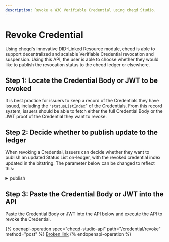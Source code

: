 ```yaml
---
description: Revoke a W3C Verifiable Credential using cheqd Studio.
---
```


# Revoke Credential

Using cheqd's innovative DID-Linked Resource module, cheqd is able to support decentralized and scalable Verifiable Credential revocation and suspension. Using this API, the user is able to choose whether they would like to publish the revocation status to the cheqd ledger or elsewhere.

## Step 1: Locate the Credential Body or JWT to be revoked

It is best practice for issuers to keep a record of the Credentials they have issued, including the `"statusListIndex`" of the Credentials. From this record system, issuers should be able to fetch either the full Credential Body or the JWT proof of the Credential they want to revoke.

## Step 2: Decide whether to publish update to the ledger

When revoking a Credential, issuers can decide whether they want to publish an updated Status List on-ledger, with the revoked credential index updated in the bitstring. The parameter below can be changed to reflect this:

<details>

<summary>publish</summary>

* true (indicates the issuer wants to publish the updated Status List on ledger)
* false (indicates the issuer wants to manually publish a Status List update)

</details>

## Step 3: Paste the Credential Body or JWT into the API

Paste the Credential Body or JWT into the API below and execute the API to revoke the Credential.

{% openapi-operation spec="cheqd-studio-api" path="/credential/revoke" method="post" %}
[Broken link](broken-reference)
{% endopenapi-operation %}
